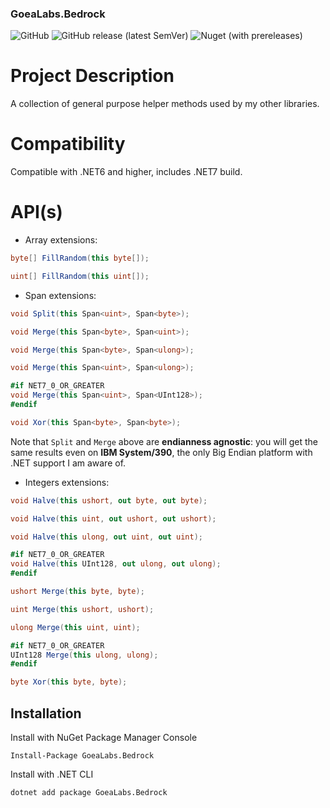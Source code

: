 ### GoeaLabs.Bedrock

![GitHub](https://img.shields.io/github/license/GoeaLabs/dotnet-bedrock?style=for-the-badge)
![GitHub release (latest SemVer)](https://img.shields.io/github/v/release/GoeaLabs/dotnet-bedrock?include_prereleases&style=for-the-badge)
![Nuget (with prereleases)](https://img.shields.io/nuget/vpre/GoeaLabs.Bedrock?style=for-the-badge)

# Project Description
A collection of general purpose helper methods used by my other libraries.

# Compatibility
Compatible with .NET6 and higher, includes .NET7 build.

# API(s)

- Array extensions:

```csharp
byte[] FillRandom(this byte[]);
```

```csharp
uint[] FillRandom(this uint[]);
```

- Span extensions:

```csharp
void Split(this Span<uint>, Span<byte>);
```

```csharp
void Merge(this Span<byte>, Span<uint>);
```

```csharp
void Merge(this Span<byte>, Span<ulong>);
```

```csharp
void Merge(this Span<uint>, Span<ulong>);
```

```csharp
#if NET7_0_OR_GREATER
void Merge(this Span<uint>, Span<UInt128>);
#endif
```

```csharp
void Xor(this Span<byte>, Span<byte>);
```

Note that ```Split``` and ```Merge``` above are **endianness agnostic**: you will get the 
same results even on **IBM System/390**, the only Big Endian platform with .NET support
I am aware of.

- Integers extensions:

```csharp
void Halve(this ushort, out byte, out byte);
```

```csharp
void Halve(this uint, out ushort, out ushort);
```

```csharp
void Halve(this ulong, out uint, out uint);
```

```csharp
#if NET7_0_OR_GREATER
void Halve(this UInt128, out ulong, out ulong);
#endif
```

```csharp
ushort Merge(this byte, byte);
```

```csharp
uint Merge(this ushort, ushort);
```

```csharp
ulong Merge(this uint, uint);
```

```csharp
#if NET7_0_OR_GREATER
UInt128 Merge(this ulong, ulong);
#endif
```

```csharp
byte Xor(this byte, byte);
```

## Installation

Install with NuGet Package Manager Console
```
Install-Package GoeaLabs.Bedrock
```

Install with .NET CLI
```
dotnet add package GoeaLabs.Bedrock
```

